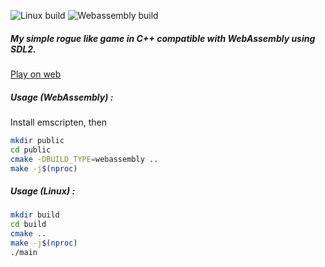 ![Linux build](https://github.com/gloomyzen/game-rogue-sdl/workflows/Linux%20build/badge.svg?branch=master)
![Webassembly build](https://github.com/gloomyzen/game-rogue-sdl/workflows/Webassembly%20build/badge.svg?branch=master)

##### My simple rogue like game in C++ compatible with WebAssembly using SDL2.

[Play on web](https://gloomyzen.github.io/game-rogue-sdl/)

##### Usage (WebAssembly) :
Install emscripten, then
```bash
mkdir public
cd public
cmake -DBUILD_TYPE=webassembly ..
make -j$(nproc)
```

##### Usage (Linux) :

```bash
mkdir build
cd build
cmake ..
make -j$(nproc)
./main
```


